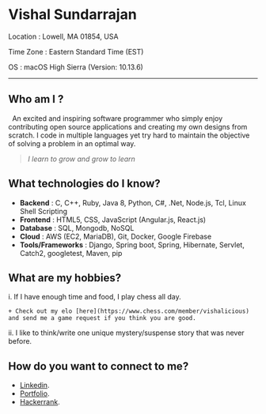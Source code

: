 # Vishal Sundarrajan

Location        : Lowell, MA 01854, USA 

Time Zone       : Eastern Standard Time (EST)     

OS              : macOS High Sierra (Version: 10.13.6) 
*************

## Who am I ?

&nbsp; An excited and inspiring software programmer who simply enjoy contributing open source applications and creating my own 
designs from scratch. I code in multiple languages yet try hard to maintain the objective of solving a problem in an optimal way. 

> *I learn to grow and grow to learn*

## What technologies do I know?

+ **Backend** : C, C++, Ruby, Java 8, Python, C#, .Net, Node.js, Tcl, Linux Shell Scripting
+ **Frontend** : HTML5, CSS, JavaScript (Angular.js, React.js)
+ **Database** : SQL, Mongodb, NoSQL
+ **Cloud** : AWS (EC2, MariaDB), Git, Docker, Google Firebase
+ **Tools/Frameworks** : Django, Spring boot, Spring, Hibernate, Servlet, Catch2, googletest, Maven, pip


## What are my hobbies?

i. If I have enough time and food, I play chess all day.     

    + Check out my elo [here](https://www.chess.com/member/vishalicious) and send me a game request if you think you are good.
    

ii. I like to think/write one unique mystery/suspense story that was never before.

## How do you want to connect to me?

+ [Linkedin](https://www.linkedin.com/in/vishal-sundarrajan/).
+ [Portfolio](https://portfolio-vishal-8370a.firebaseapp.com/#!/).
+ [Hackerrank](https://www.hackerrank.com/Imvishalsr).
